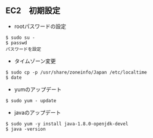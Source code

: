 ## EC2　初期設定

* rootパスワードの設定
```
$ sudo su -
$ passwd
パスワードを設定
```
* タイムゾーン変更
```
$ sudo cp -p /usr/share/zoneinfo/Japan /etc/localtime
$ date
```

* yumのアップデート
```
$ sudo yum - update
```

* javaのアップデート
```
$ sudo yum -y install java-1.8.0-openjdk-devel
$ java -version